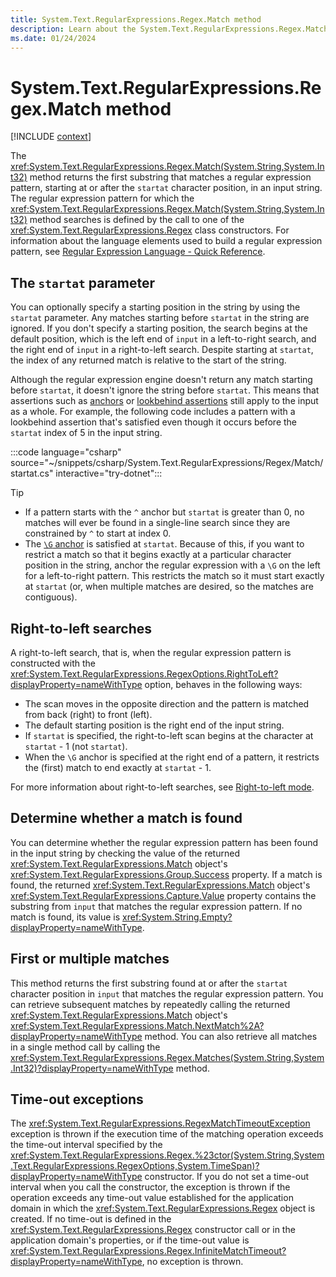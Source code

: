 ```yaml
---
title: System.Text.RegularExpressions.Regex.Match method
description: Learn about the System.Text.RegularExpressions.Regex.Match method.
ms.date: 01/24/2024
---
```

# System.Text.RegularExpressions.Regex.Match method

[!INCLUDE [context](includes/context.md)]

The <xref:System.Text.RegularExpressions.Regex.Match(System.String,System.Int32)> method returns the first substring that matches a regular expression pattern, starting at or after the `startat` character position, in an input string. The regular expression pattern for which the <xref:System.Text.RegularExpressions.Regex.Match(System.String,System.Int32)> method searches is defined by the call to one of the <xref:System.Text.RegularExpressions.Regex> class constructors. For information about the language elements used to build a regular expression pattern, see [Regular Expression Language - Quick Reference](../../standard/base-types/regular-expression-language-quick-reference.md).

## The `startat` parameter

You can optionally specify a starting position in the string by using the `startat` parameter. Any matches starting before `startat` in the string are ignored. If you don't specify a starting position, the search begins at the default position, which is the left end of `input` in a left-to-right search, and the right end of `input` in a right-to-left search. Despite starting at `startat`, the index of any returned match is relative to the start of the string.

Although the regular expression engine doesn't return any match starting before `startat`, it doesn't ignore the string before `startat`. This means that assertions such as [anchors](../../standard/base-types/anchors-in-regular-expressions.md) or [lookbehind assertions](../../standard/base-types/backtracking-in-regular-expressions.md#lookbehind-assertions) still apply to the input as a whole. For example, the following code includes a pattern with a lookbehind assertion that's satisfied even though it occurs before the `startat` index of 5 in the input string.

:::code language="csharp" source="~/snippets/csharp/System.Text.RegularExpressions/Regex/Match/startat.cs" interactive="try-dotnet":::

> [!TIP]
>
> - If a pattern starts with the `^` anchor but `startat` is greater than 0, no matches will ever be found in a single-line search since they are constrained by `^` to start at index 0.
> - The [`\G` anchor](../../standard/base-types/anchors-in-regular-expressions.md#contiguous-matches-g) is satisfied at `startat`. Because of this, if you want to restrict a match so that it begins exactly at a particular character position in the string, anchor the regular expression with a `\G` on the left for a left-to-right pattern. This restricts the match so it must start exactly at `startat` (or, when multiple matches are desired, so the matches are contiguous).

## Right-to-left searches

A right-to-left search, that is, when the regular expression pattern is constructed with the <xref:System.Text.RegularExpressions.RegexOptions.RightToLeft?displayProperty=nameWithType> option, behaves in the following ways:

- The scan moves in the opposite direction and the pattern is matched from back (right) to front (left).
- The default starting position is the right end of the input string.
- If `startat` is specified, the right-to-left scan begins at the character at `startat` - 1 (not `startat`).
- When the `\G` anchor is specified at the right end of a pattern, it restricts the (first) match to end exactly at `startat` - 1.

For more information about right-to-left searches, see [Right-to-left mode](../../standard/base-types/regular-expression-options.md#right-to-left-mode).

## Determine whether a match is found

You can determine whether the regular expression pattern has been found in the input string by checking the value of the returned <xref:System.Text.RegularExpressions.Match> object's <xref:System.Text.RegularExpressions.Group.Success> property. If a match is found, the returned <xref:System.Text.RegularExpressions.Match> object's <xref:System.Text.RegularExpressions.Capture.Value> property contains the substring from `input` that matches the regular expression pattern. If no match is found, its value is <xref:System.String.Empty?displayProperty=nameWithType>.

## First or multiple matches

This method returns the first substring found at or after the `startat` character position in `input` that matches the regular expression pattern. You can retrieve subsequent matches by repeatedly calling the returned <xref:System.Text.RegularExpressions.Match> object's <xref:System.Text.RegularExpressions.Match.NextMatch%2A?displayProperty=nameWithType> method. You can also retrieve all matches in a single method call by calling the <xref:System.Text.RegularExpressions.Regex.Matches(System.String,System.Int32)?displayProperty=nameWithType> method.

## Time-out exceptions

The <xref:System.Text.RegularExpressions.RegexMatchTimeoutException> exception is thrown if the execution time of the matching operation exceeds the time-out interval specified by the <xref:System.Text.RegularExpressions.Regex.%23ctor(System.String,System.Text.RegularExpressions.RegexOptions,System.TimeSpan)?displayProperty=nameWithType> constructor. If you do not set a time-out interval when you call the constructor, the exception is thrown if the operation exceeds any time-out value established for the application domain in which the <xref:System.Text.RegularExpressions.Regex> object is created. If no time-out is defined in the <xref:System.Text.RegularExpressions.Regex> constructor call or in the application domain's properties, or if the time-out value is <xref:System.Text.RegularExpressions.Regex.InfiniteMatchTimeout?displayProperty=nameWithType>, no exception is thrown.
